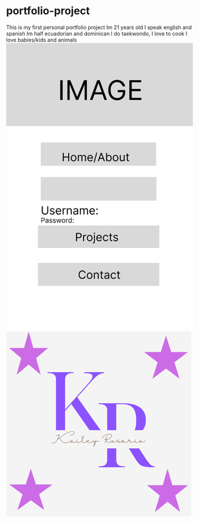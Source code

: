 # portfolio-project
This is my first personal portfolio project 
Im 21 years old
I speak english and spanish 
Im half ecuadorian and dominican 
I do taekwondo, I love to cook 
I love babies/kids and animals 
![Wireframe](Untitled@2x.png)
![Logo](Kailey.png)

